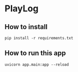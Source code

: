 # PlayLog

## How to install

```
pip install -r requirements.txt
```

## How to run this app

```
uvicorn app.main:app --reload  
```


